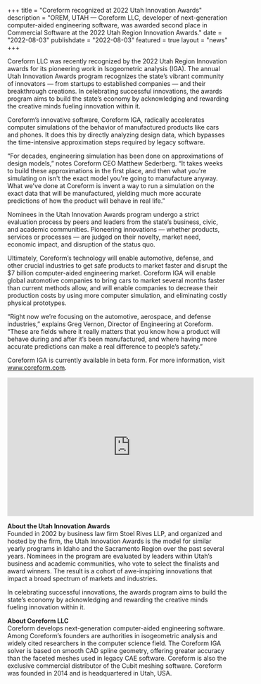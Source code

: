 +++
title = "Coreform recognized at 2022 Utah Innovation Awards"
description = "OREM, UTAH — Coreform LLC, developer of next-generation computer-aided engineering software, was awarded second place in Commercial Software at the 2022 Utah Region Innovation Awards."
date = "2022-08-03"
publishdate = "2022-08-03"
featured = true
layout = "news"
+++

Coreform LLC was recently recognized by the 2022 Utah Region Innovation awards for its pioneering work in Isogeometric analysis (IGA). The annual Utah Innovation Awards program recognizes the state’s vibrant community of innovators — from startups to established companies — and their breakthrough creations. In celebrating successful innovations, the awards program aims to build the state’s economy by acknowledging and rewarding the creative minds fueling innovation within it.

Coreform’s innovative software, Coreform IGA, radically accelerates computer simulations of the behavior of manufactured products like cars and phones. It does this by directly analyzing design data, which bypasses the  time-intensive approximation steps required by legacy software. 

“For decades, engineering simulation has been done on approximations of design models,” notes Coreform CEO Matthew Sederberg. “It takes weeks to build these approximations in the first place, and then what you're simulating on isn't the exact model you're going to manufacture anyway. What we've done at Coreform is invent a way to run a simulation on the exact data that will be manufactured, yielding much more accurate predictions of how the product will behave in real life.” 

Nominees in the Utah Innovation Awards program undergo a strict evaluation process by peers and leaders from the state’s business, civic, and academic communities. Pioneering innovations — whether products, services or processes — are judged on their novelty, market need, economic impact, and disruption of the status quo.

Ultimately, Coreform’s technology will enable automotive, defense, and other crucial industries to get safe products to market faster and disrupt the $7 billion computer-aided engineering market. Coreform IGA will enable global automotive companies to bring cars to market several months faster than current methods allow, and will enable companies to decrease their production costs by using more computer simulation, and eliminating costly physical prototypes. 

“Right now we’re focusing on the automotive, aerospace, and defense industries,” explains Greg Vernon, Director of Engineering at Coreform. “These are fields where it really matters that you know how a product will behave during and after it’s been manufactured, and where having more accurate predictions can make a real difference to people’s safety.”

Coreform IGA is currently available in beta form. For more information, visit www.coreform.com.

<center><iframe width="560" height="315" src="https://www.youtube.com/embed/KDcHPJ-Do0s" title="YouTube video player" frameborder="0" allow="accelerometer; autoplay; clipboard-write; encrypted-media; gyroscope; picture-in-picture" allowfullscreen></iframe></center>




<strong>About the Utah Innovation Awards</strong><br>
Founded in 2002 by business law firm Stoel Rives LLP, and organized and hosted by the firm, the Utah Innovation Awards is the model for similar yearly programs in Idaho and the Sacramento Region over the past several years. Nominees in the program are evaluated by leaders within Utah’s business and academic communities, who vote to select the finalists and award winners. The result is a cohort of awe-inspiring innovations that impact a broad spectrum of markets and industries. 

In celebrating successful innovations, the awards program aims to build the state’s economy by acknowledging and rewarding the creative minds fueling innovation within it.

<strong>About Coreform LLC</strong><br>
Coreform develops next-generation computer-aided engineering software. Among Coreform’s founders are authorities in isogeometric analysis and widely cited researchers in the computer science field. The Coreform IGA solver is based on smooth CAD spline geometry, offering greater accuracy than the faceted meshes used in legacy CAE software. Coreform is also the exclusive commercial distributor of the Cubit meshing software. Coreform was founded in 2014 and is headquartered in Utah, USA.
